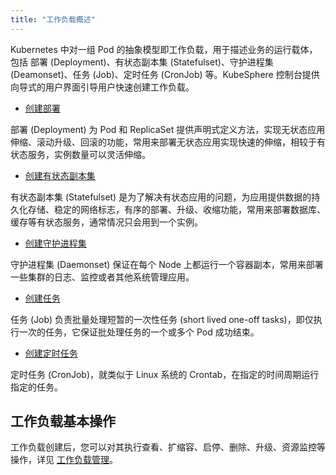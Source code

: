 ```yaml
---
title: "工作负载概述"
---
```


Kubernetes 中对一组 Pod 的抽象模型即工作负载，用于描述业务的运行载体，包括 部署 (Deployment)、有状态副本集 (Statefulset)、守护进程集 (Deamonset)、任务 (Job)、定时任务 (CronJob) 等。KubeSphere 控制台提供向导式的用户界面引导用户快速创建工作负载。

- [创建部署](../deployments)

部署 (Deployment) 为 Pod 和 ReplicaSet 提供声明式定义方法，实现无状态应用伸缩、滚动升级、回滚的功能，常用来部署无状态应用实现快速的伸缩，相较于有状态服务，实例数量可以灵活伸缩。

- [创建有状态副本集](../statefulsets)

有状态副本集 (Statefulset) 是为了解决有状态应用的问题，为应用提供数据的持久化存储、稳定的网络标志，有序的部署、升级、收缩功能，常用来部署数据库、缓存等有状态服务，通常情况只会用到一个实例。

- [创建守护进程集](../daemonsets)

守护进程集 (Daemonset) 保证在每个 Node 上都运行一个容器副本，常用来部署一些集群的日志、监控或者其他系统管理应用。

- [创建任务](../jobs)

任务 (Job) 负责批量处理短暂的一次性任务 (short lived one-off tasks)，即仅执行一次的任务，它保证批处理任务的一个或多个 Pod 成功结束。

- [创建定时任务](../cronjobs)

定时任务 (CronJob)，就类似于 Linux 系统的 Crontab，在指定的时间周期运行指定的任务。

## 工作负载基本操作

工作负载创建后，您可以对其执行查看、扩缩容、启停、删除、升级、资源监控等操作，详见 [工作负载管理](../workload-management)。